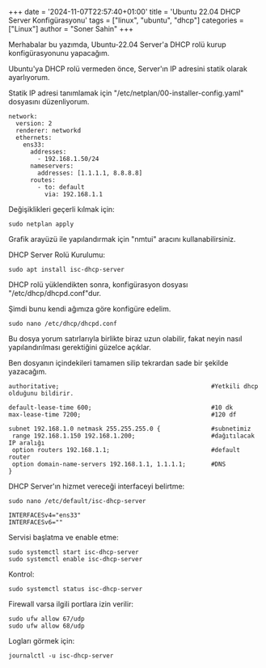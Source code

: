 +++
date = '2024-11-07T22:57:40+01:00'
title = 'Ubuntu 22.04 DHCP Server Konfigürasyonu'
tags = ["linux", "ubuntu", "dhcp"]
categories = ["Linux"]
author = "Soner Sahin"
+++

Merhabalar bu yazımda, Ubuntu-22.04 Server'a DHCP rolü kurup konfigürasyonunu yapacağım.

Ubuntu'ya DHCP rolü vermeden önce, Server'ın IP adresini statik olarak ayarlıyorum.

Statik IP adresi tanımlamak için "/etc/netplan/00-installer-config.yaml" dosyasını düzenliyorum.

```
network:
  version: 2
  renderer: networkd
  ethernets:
    ens33:
      addresses:
        - 192.168.1.50/24
      nameservers:
        addresses: [1.1.1.1, 8.8.8.8]
      routes:
        - to: default
          via: 192.168.1.1
```

Değişiklikleri geçerli kılmak için:
```
sudo netplan apply
```

Grafik arayüzü ile yapılandırmak için "nmtui" aracını kullanabilirsiniz.

DHCP Server Rolü Kurulumu:

```
sudo apt install isc-dhcp-server
```

DHCP rolü yüklendikten sonra, konfigürasyon dosyası "/etc/dhcp/dhcpd.conf"dur.

Şimdi bunu kendi ağımıza göre konfigüre edelim.

```
sudo nano /etc/dhcp/dhcpd.conf
```

Bu dosya yorum satırlarıyla birlikte biraz uzun olabilir, fakat neyin nasıl yapılandırılması gerektiğini güzelce açıklar.

Ben dosyanın içindekileri tamamen silip tekrardan sade bir şekilde yazacağım.

```
authoritative;                                          #Yetkili dhcp olduğunu bildirir.

default-lease-time 600;                                 #10 dk
max-lease-time 7200;                                    #120 df

subnet 192.168.1.0 netmask 255.255.255.0 {              #subnetimiz
 range 192.168.1.150 192.168.1.200;                     #dağıtılacak IP aralığı
 option routers 192.168.1.1;                            #default router
 option domain-name-servers 192.168.1.1, 1.1.1.1;       #DNS
}
```

DHCP Server'ın hizmet vereceği interfaceyi belirtme:
```
sudo nano /etc/default/isc-dhcp-server

INTERFACESv4="ens33"
INTERFACESv6=""
```

Servisi başlatma ve enable etme:
```
sudo systemctl start isc-dhcp-server
sudo systemctl enable isc-dhcp-server
```

Kontrol:
```
sudo systemctl status isc-dhcp-server
```

Firewall varsa ilgili portlara izin verilir:
```
sudo ufw allow 67/udp 
sudo ufw allow 68/udp
```

Logları görmek için:
```
journalctl -u isc-dhcp-server
```


